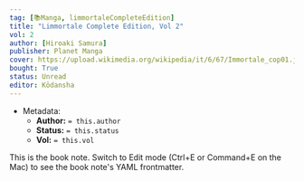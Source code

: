 ```yaml
---
tag: [📚Manga, limmortaleCompleteEdition]
title: "Limmortale Complete Edition, Vol 2"
vol: 2
author: [Hiroaki Samura]
publisher: Planet Manga
cover: https://upload.wikimedia.org/wikipedia/it/6/67/Immortale_cop01.jpg
bought: True
status: Unread
editor: Kōdansha
---
```



- Metadata:
	- **Author:** `= this.author`
	- **Status:** `= this.status`
	- **Vol:** `= this.vol`

This is the book note. Switch to Edit mode (Ctrl+E or Command+E on the Mac) to see the book note's YAML frontmatter.